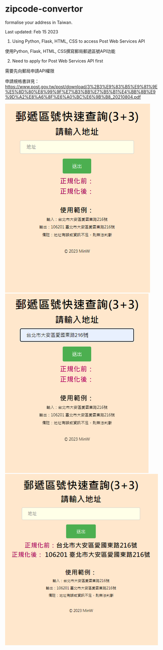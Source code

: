 # zipcode-convertor
formalise your address in Taiwan.


Last updated: Feb 15 2023


1. Using Python, Flask, HTML, CSS to access Post Web Services API


使用Python, Flask, HTML, CSS撰寫郵局郵遞區號API功能


2. Need to apply for Post Web Services API first


需要先向郵局申請API權限


申請規格書詳見：https://www.post.gov.tw/post/download/3%2B3%E9%83%B5%E9%81%9E%E5%8D%80%E8%99%9F%E7%B3%BB%E7%B5%B1%E4%BB%8B%E9%9D%A2%E8%A6%8F%E6%A0%BC%E6%9B%B8_20210804.pdf

![demo1](https://github.com/bemywang/zipcode-convertor/blob/master/10.png)
<br>
![demo2](https://github.com/bemywang/zipcode-convertor/blob/master/2.png)
<br>
![demo3](https://github.com/bemywang/zipcode-convertor/blob/master/3.png)

